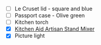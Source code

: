 - [ ] Le Cruset lid - square and blue
- [ ] Passport case - Olive green
- [ ] Kitchen torch
- [x] [Kitchen Aid Artisan Stand Mixer](https://www.target.com/p/kitchenaid-artisan-10-speed-stand-mixer-hearth-38-hand-8482-with-magnolia/-/A-80272482?ref=tgt_adv_xsp&AFID=google_pla_df&fndsrc=tmnv&DFA=71700000117966236&CPNG=PLA_DVM%2Ba064R000015PZxBQAW-Kitchenaid_2024+Q1_Google+Search-1222887&adgroup=PLA_Kitchenaid&LID=700000001393753pgs&network=g&device=c&location=1014517&gad_source=1&gclid=CjwKCAjww_iwBhApEiwAuG6ccLxt7yFOSIkmtpsnyLuhkGXibs9CkChLVNIrqch26QJl67_WZ8NzZxoC63IQAvD_BwE&gclsrc=aw.ds)
- [x] Picture light